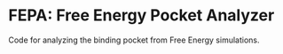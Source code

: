 # FEPA: Free Energy Pocket Analyzer

Code for analyzing the binding pocket from Free Energy simulations.
